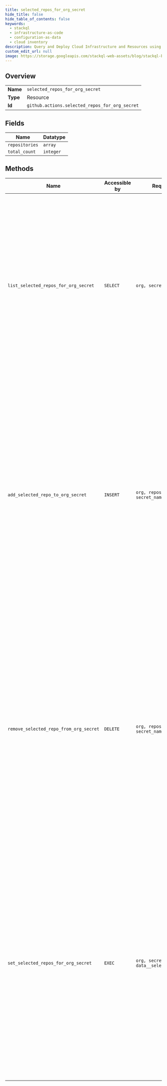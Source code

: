 ```yaml
---
title: selected_repos_for_org_secret
hide_title: false
hide_table_of_contents: false
keywords:
  - stackql
  - infrastructure-as-code
  - configuration-as-data
  - cloud inventory
description: Query and Deploy Cloud Infrastructure and Resources using SQL
custom_edit_url: null
image: https://storage.googleapis.com/stackql-web-assets/blog/stackql-blog-post-featured-image.png
---
```

  
    

## Overview
<table><tbody>
<tr><td><b>Name</b></td><td><code>selected_repos_for_org_secret</code></td></tr>
<tr><td><b>Type</b></td><td>Resource</td></tr>
<tr><td><b>Id</b></td><td><code>github.actions.selected_repos_for_org_secret</code></td></tr>
</tbody></table>

## Fields
| Name | Datatype |
| ---- | -------- |
| `repositories` | `array` |
| `total_count` | `integer` |
## Methods
| Name | Accessible by | Required Params | Description |
| ---- | ------------- | --------------- | ----------- |
| `list_selected_repos_for_org_secret` | `SELECT` | `org, secret_name` | Lists all repositories that have been selected when the `visibility` for repository access to a secret is set to `selected`. You must authenticate using an access token with the `admin:org` scope to use this endpoint. GitHub Apps must have the `secrets` organization permission to use this endpoint. |
| `add_selected_repo_to_org_secret` | `INSERT` | `org, repository_id, secret_name` | Adds a repository to an organization secret when the `visibility` for repository access is set to `selected`. The visibility is set when you [Create or update an organization secret](https://docs.github.com/rest/reference/actions#create-or-update-an-organization-secret). You must authenticate using an access token with the `admin:org` scope to use this endpoint. GitHub Apps must have the `secrets` organization permission to use this endpoint. |
| `remove_selected_repo_from_org_secret` | `DELETE` | `org, repository_id, secret_name` | Removes a repository from an organization secret when the `visibility` for repository access is set to `selected`. The visibility is set when you [Create or update an organization secret](https://docs.github.com/rest/reference/actions#create-or-update-an-organization-secret). You must authenticate using an access token with the `admin:org` scope to use this endpoint. GitHub Apps must have the `secrets` organization permission to use this endpoint. |
| `set_selected_repos_for_org_secret` | `EXEC` | `org, secret_name, data__selected_repository_ids` | Replaces all repositories for an organization secret when the `visibility` for repository access is set to `selected`. The visibility is set when you [Create or update an organization secret](https://docs.github.com/rest/reference/actions#create-or-update-an-organization-secret). You must authenticate using an access token with the `admin:org` scope to use this endpoint. GitHub Apps must have the `secrets` organization permission to use this endpoint. |
